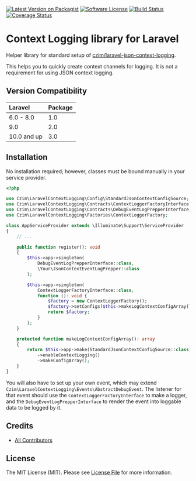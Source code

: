 [![Latest Version on Packagist][ico-version]][link-packagist]
[![Software License][ico-license]](LICENSE.md)
[![Build Status](https://travis-ci.org/czim/laravel-context-log-library.svg?branch=master)](https://travis-ci.org/czim/laravel-context-log-library)
[![Coverage Status](https://coveralls.io/repos/github/czim/laravel-context-log-library/badge.svg?branch=master)](https://coveralls.io/github/czim/laravel-context-log-library?branch=master)


# Context Logging library for Laravel

Helper library for standard setup of [czim/laravel-json-context-logging](https://github.com/czim/laravel-json-context-logging).

This helps you to quickly create context channels for logging.
It is not a requirement for using JSON context logging.

## Version Compatibility

| Laravel     | Package |
|:------------|:--------|
| 6.0 - 8.0   | 1.0     |
| 9.0         | 2.0     |
| 10.0 and up | 3.0     |

## Installation

No installation required; however, classes must be bound manually in your service provider.

```php
<?php

use Czim\LaravelContextLogging\Config\StandardJsonContextConfigSource;
use Czim\LaravelContextLogging\Contracts\ContextLoggerFactoryInterface;
use Czim\LaravelContextLogging\Contracts\DebugEventLogPrepperInterface;
use Czim\LaravelContextLogging\Factories\ContextLoggerFactory;

class AppServiceProvider extends \Illuminate\Support\ServiceProvider
{
    // ...

    public function register(): void
    {
        $this->app->singleton(
            DebugEventLogPrepperInterface::class,
            \Your\JsonContextEventLogPrepper::class
        );

        $this->app->singleton(
            ContextLoggerFactoryInterface::class,
            function (): void {
                $factory = new ContextLoggerFactory();
                $factory->setConfigs($this->makeLogContextConfigArray());
                return $factory;
            }
        );
    }

    protected function makeLogContextConfigArray(): array
    {
        return $this->app->make(StandardJsonContextConfigSource::class)
            ->enableContextLogging()
            ->makeConfigArray();
    }
}
```

You will also have to set up your own event, which may extend ` Czim\LaravelContextLogging\Events\AbstractDebugEvent`.
The listener for that event should use the `ContextLoggerFactoryInterface` to make a logger,
and the `DebugEventLogPrepperInterface` to render the event into loggable data to be logged by it.



## Credits

- [All Contributors][link-contributors]

## License

The MIT License (MIT). Please see [License File](LICENSE.md) for more information.

[ico-version]: https://img.shields.io/packagist/v/czim/laravel-context-log-library.svg?style=flat-square
[ico-license]: https://img.shields.io/badge/license-MIT-brightgreen.svg?style=flat-square
[ico-downloads]: https://img.shields.io/packagist/dt/czim/laravel-context-log-library.svg?style=flat-square

[link-packagist]: https://packagist.org/packages/czim/laravel-context-log-library
[link-downloads]: https://packagist.org/packages/czim/laravel-context-log-library
[link-author]: https://github.com/czim
[link-contributors]: ../../contributors
